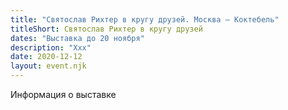 ```yaml
---
title: "Святослав Рихтер в кругу друзей. Москва — Коктебель"
titleShort: Святослав Рихтер в кругу друзей
dates: "Выставка до 20 ноября"
description: "Xxx"
date: 2020-12-12
layout: event.njk
---
```


Информация о выставке
